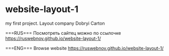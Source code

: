 # website-layout-1
my first project. Layout company Dobryi Carton
 
 
===RUS===
Посмотреть сайтец  можно по ссылочке https://ruswebnov.github.io/website-layout-1/



===ENG===
Browse website https://ruswebnov.github.io/website-layout-1/
